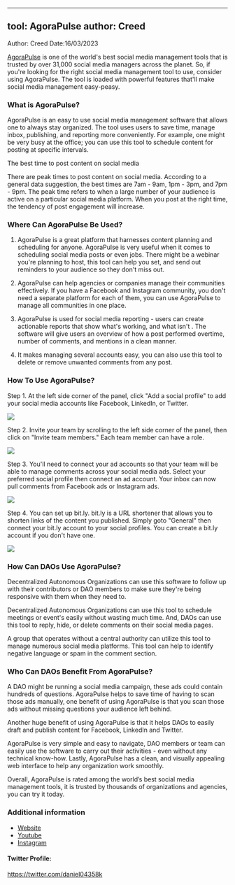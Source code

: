 
---
tool: AgoraPulse
author: Creed
---

Author: Creed
Date:16/03/2023

[AgoraPulse](https://www.agorapulse.com/?ref=buffer-library) is one of the world's best social media management tools that is trusted by over 31,000 social media managers across the planet. So, if you're looking for the right social media management tool to use, consider using AgoraPulse. The tool is loaded with powerful features that'll make social media management easy-peasy.

### What is AgoraPulse?

AgoraPulse is an easy to use social media management software that allows one to always stay organized. The tool uses users to save time, manage inbox, publishing, and reporting more conveniently. For example, one might be very busy at the office; you can use this tool to schedule content for posting at specific intervals.

The best time to post content on social media

There are peak times to post content on social media. According to a general data suggestion, the best times are 7am - 9am, 1pm - 3pm, and 7pm - 9pm. The peak time refers to when a large number of your audience is active on a particular social media platform. When you post at the right time, the tendency of post engagement will increase.

### Where Can AgoraPulse Be Used?

1. AgoraPulse is a great platform that  harnesses content planning and scheduling for anyone. AgoraPulse is very useful when it comes to scheduling social media posts or even jobs. There might be a webinar you're planning to host, this tool can help you set, and send out reminders to your audience so they don't miss out.

2. AgoraPulse can help agencies or companies manage their communities effectively. If you have a Facebook and Instagram community, you don't need a separate platform for each of them, you can use AgoraPulse to manage all communities in one place.

3. AgoraPulse is used for social media reporting - users can create actionable reports that show what's working, and what isn't . The software will give users an overview of how a post performed overtime, number of comments, and mentions in a clean manner. 

4. It makes managing several accounts easy, you can also use this tool to delete or remove unwanted comments from any post.

### How To Use AgoraPulse?

Step 1. At the left side corner of the panel, click "Add a social profile" to add your social media accounts like Facebook, LinkedIn, or Twitter. 

![](https://i.imgur.com/t6511pg.png)



Step 2. Invite your team by scrolling to the left side corner of the panel, then click on "Invite team members." Each team member can have a role.

![](https://i.imgur.com/IMvEVGY.png)




Step 3. You'll need to connect your ad accounts so that your team will be able to manage comments across your social media ads. Select your preferred social profile then connect an ad account. Your inbox can now pull comments from Facebook ads or Instagram ads. 

![](https://i.imgur.com/bZi2p5g.png)




Step 4. You can set up bit.ly. bit.ly is a URL shortener that allows you to shorten links of the content you published. Simply goto "General" then connect your bit.ly account to your social profiles. You can create a bit.ly account if you don't have one.

![](https://i.imgur.com/vrUfekq.png)

### How Can DAOs Use AgoraPulse?

Decentralized Autonomous Organizations can use this software to follow up with their contributors or DAO members to make sure they're being responsive with them when they need to.

Decentralized Autonomous Organizations can use this tool to schedule meetings or event's easily without wasting much time. 
And, DAOs can use this tool to reply, hide, or delete comments on their social media  pages. 

A group that operates without a central authority can utilize this tool to manage numerous social media platforms. This tool can help to identify negative language or spam in the comment section.

### Who Can DAOs Benefit From AgoraPulse?

A DAO might be running a social media campaign, these ads could contain hundreds of questions. AgoraPulse helps to save time of having to scan those ads manually, one benefit of using AgoraPulse is that you scan those ads without missing questions your audience left behind.

Another huge benefit of using AgoraPulse is that it helps DAOs to easily draft and publish content for Facebook, LinkedIn and Twitter.

AgoraPulse is very simple and easy to navigate, DAO members or team can easily use the software to carry out their activities - even without any technical know-how. Lastly, AgoraPulse has a clean, and visually appealing web interface to help any organization work smoothly.

Overall, AgoraPulse is rated among the world’s best social media management tools, it is trusted by thousands of organizations and agencies, you can try it today.

### Additional information
* [Website](https://www.agorapulse.com/?ref=buffer-library)
* [Youtube](https://www.youtube.com/user/AgoraPulse4Facebook)
* [ Instagram](https://www.instagram.com/agorapulse/)

#### Twitter Profile:
https://twitter.com/daniel04358k
